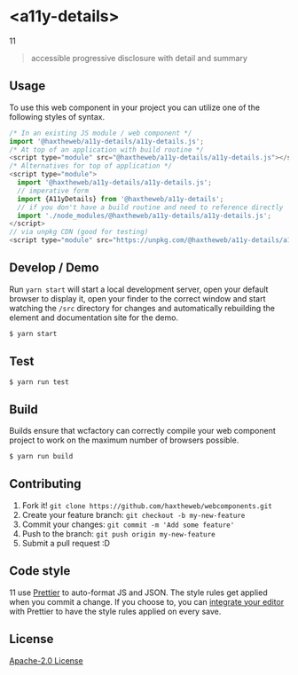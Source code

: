 # &lt;a11y-details&gt;

11
> accessible progressive disclosure with detail and summary

## Usage
To use this web component in your project you can utilize one of the following styles of syntax.

```js
/* In an existing JS module / web component */
import '@haxtheweb/a11y-details/a11y-details.js';
/* At top of an application with build routine */
<script type="module" src="@haxtheweb/a11y-details/a11y-details.js"></script>
/* Alternatives for top of application */
<script type="module">
  import '@haxtheweb/a11y-details/a11y-details.js';
  // imperative form
  import {A11yDetails} from '@haxtheweb/a11y-details';
  // if you don't have a build routine and need to reference directly
  import './node_modules/@haxtheweb/a11y-details/a11y-details.js';
</script>
// via unpkg CDN (good for testing)
<script type="module" src="https://unpkg.com/@haxtheweb/a11y-details/a11y-details.js"></script>
```

## Develop / Demo
Run `yarn start` will start a local development server, open your default browser to display it, open your finder to the correct window and start watching the `/src` directory for changes and automatically rebuilding the element and documentation site for the demo.
```bash
$ yarn start
```

## Test

```bash
$ yarn run test
```

## Build
Builds ensure that wcfactory can correctly compile your web component project to
work on the maximum number of browsers possible.
```bash
$ yarn run build
```

## Contributing

1. Fork it! `git clone https://github.com/haxtheweb/webcomponents.git`
2. Create your feature branch: `git checkout -b my-new-feature`
3. Commit your changes: `git commit -m 'Add some feature'`
4. Push to the branch: `git push origin my-new-feature`
5. Submit a pull request :D

## Code style

11  use [Prettier][prettier] to auto-format JS and JSON.  The style rules get applied when you commit a change.  If you choose to, you can [integrate your editor][prettier-ed] with Prettier to have the style rules applied on every save.

[prettier]: https://github.com/prettier/prettier/
[prettier-ed]: https://github.com/prettier/prettier/#editor-integration
[polyserve]: https://github.com/Polymer/polyserve
[web-component-tester]: https://github.com/Polymer/web-component-tester

## License
[Apache-2.0 License](http://opensource.org/licenses/Apache-2.0)